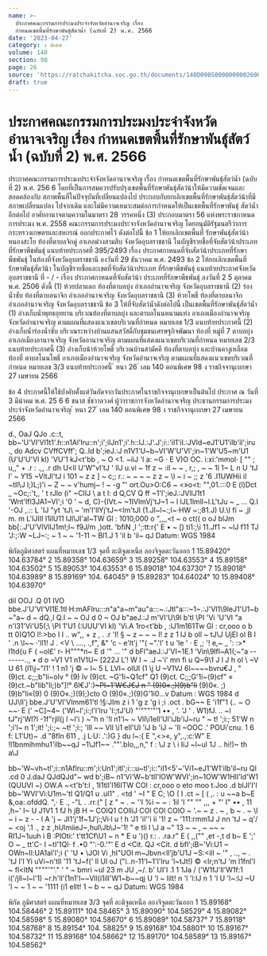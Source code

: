 ```yaml
---
name: >-
  ประกาศคณะกรรมการประมงประจำจังหวัดอำนาจเจริญ เรื่อง
  กำหนดเขตพื้นที่รักษาพันธุ์สัตว์น้ำ (ฉบับที่ 2) พ.ศ. 2566
date: '2023-04-27'
category: ง พิเศษ
volume: 140
section: 98
page: 26
source: 'https://ratchakitcha.soc.go.th/documents/140D098S0000000002600.pdf'
draft: true
---
```


# ประกาศคณะกรรมการประมงประจำจังหวัดอำนาจเจริญ เรื่อง กำหนดเขตพื้นที่รักษาพันธุ์สัตว์น้ำ (ฉบับที่ 2) พ.ศ. 2566

ประกาศคณะกรรมการประมงประจำจังหวัดอานาจเจริญ เรื่อง กำหนดเขตพื้นที่รักษาพันธุ์สัตว์น้ำ (ฉบับที่ 2) พ.ศ. 256 6 โดยที่เป็นการสมควรปรับปรุงเขตพื้นที่รักษาพันธุ์สัตว์น้าให้มีความชัดเจนและสอดคล้องกับ สภาพพื้นที่ในปัจจุบันที่เปลี่ยนแปลงไป ประกอบกับยกเลิกเขตพื้นที่รักษาพันธุ์สัตว์น้าที่มีสภาพเปลี่ยนแปลง ไปจากเดิม และไม่มีความเหมาะสมต่อการกำหนดให้เป็นเขตพื้นที่รักษาพันธุ์ สัตว์น้ำอีกต่อไป อาศัยอานาจตามความในมาตรา 28 วรรคหนึ่ง (3) ประกอบมาตรา 56 แห่งพระราชกาหนด การประมง พ.ศ. 2558 คณะกรรมการประมงประจาจังหวัดอำนาจเจริญ โดยอนุมัติรัฐมนตรีว่าการ กระทรวงเกษตรและสหกรณ์ ออกประกาศไว้ ดังต่อไปนี้ ข้อ 1 ให้ยกเลิกเขตพื้นที่ รักษาพันธุ์สัตว์น้าหนองสะโย ท้องที่ตาบลจิกดู่ อาเภอม่วงสามสิบ จังหวัดอุบลราชธานี ในบัญชีรายชื่อที่จับสัตว์น้าประเภทที่รักษาพืชพันธุ์ แนบท้ายประกาศที่ 395/2493 เรื่อง ประกาศกาหนดที่จับสัตว์น้าประเภทที่รักษาพืชพันธุ์ ในท้องที่จังหวัดอุบลราชธานี ลงวันที่ 29 ธันวาคม พ.ศ. 2493 ข้อ 2 ให้ยกเลิกเขตพื้นที่รักษาพันธุ์สัตว์น้า ในบัญชีรายชื่อและเขตที่จับสัตว์น้าประเภท ที่รักษาพืชพันธุ์ แนบท้ายประกาศจังหวัดอุบลราชธานี ที่ - / - เรื่อง ประกาศกาหนดที่จับสัตว์น้า ประเภทที่รักษาพืชพันธุ์ ลงวันที่ 2 5 ตุลาคม พ.ศ. 2506 ดังนี้ (1) ห้วยปลาแดก ท้องที่ตาบลบุ่ง อำเภออำนาจเจริญ จังหวัดอุบลราชธานี (2) ร่องน้ำซับ ท้องที่ตาบลนาจิก อำเภออำนาจเจริญ จังหวัดอุบลราชธานี (3) ห้วยโพธิ์ ท้องที่ตาบลนาจิก อำเภออำนาจเจริญ จังหวัดอุบลราชธานี ข้อ 3 ให้ที่จับสัตว์น้ำดังต่อไปนี้ เป็นเขตพื้นที่รักษาพันธุ์สัตว์น้ำ (1) อ่างเก็บน้ำพุทธอุทยาน บริเวณท้องที่ตาบลบุ่ง และตาบลโนนหนามแท่ง อาเภอเมืองอำนาจเจริญ จังหวัดอำนาจเจริญ ตามแผนที่แสดงแนวเขตบริเวณที่กำหนด หมายเลข 1/3 แนบท้ายประกาศนี้ (2) อ่างเก็บน้ำร่องน้ำซับ บริเวณระหว่างบ้านแสนสวัสดิ์กับชุมชนเศรษฐกิจพัฒนา ท้องที่ หมู่ที่ 7 ตาบลบุ่ง อาเภอเมืองอานาจเจริญ จังหวัดอานาจเจริญ ตามแผนที่แสดงแนวเขตบริเวณที่กำหนด หมายเลข 2/3 แนบท้ายประกาศนี้ (3) อ่างเก็บน้าห้วยโพธิ์ บริเวณบ้านสามัคคี ท้องที่ตาบลบุ่ง และบ้านคางูเหลือม ท้องที่ ตาบลโนนโพธิ์ อาเภอเมืองอำนาจเจริญ จังหวัดอำนาจเจริญ ตามแผนที่แสดงแนวเขตบริเวณที่กำหนด หมายเลข 3/3 แนบท้ายประกาศนี้ ้ หนา 26 ่ เลม 140 ตอนพิเศษ 98 ง ราชกิจจานุเบกษา 27 เมษายน 2566

ข้อ 4 ประกาศนี้ให้ใช้บังคับตั้งแต่วันถัดจากวันประกาศในราชกิจจานุเบกษาเป็นต้นไป ประกาศ ณ วันที่ 3 มีนำคม พ.ศ. 25 6 6 ชนาส ชัชวาลวงศ์ ผู้ว่าราชการจังหวัดอำนาจเจริญ ประธานกรรมการประมงประจำจังหวัดอำนาจเจริญ ้ หนา 27 ่ เลม 140 ตอนพิเศษ 98 ง ราชกิจจานุเบกษา 27 เมษายน 2566

d., OaJ QJo .c::t, bb~'U'Vl'Vl1t1'\.h::n1Al'lru::n';i';ilJn1';i'\.h::lJ.:J'\.J';i::'il1'il.:JVld~eJ1'U1'ilb'il';iru ., do Adcv CVffCVff'; Q..Id b';ieJ.:J n1V1'U~b~VI'W'U'Vl';in~1'W'U5~m'U1 (U'U'U'Vl kl) 'VU'1 kJ<t'bb , ~ O <1. ~iiJ 'l a: ~G · E V)O OC. i:xi:'mmol· [ "" ; u,," + .r : .,, .r dh U<ll U'W"vl'tJ ' llJ u.vi ~ 1f z ~ :iI ~ ~ , r,; , ~ ~ 1l 1~ L n U 'tJ l' ~ Y15 ~VltJl'tJ i 101 ~ z z ] ~ c;; r.: ~ ~ ~ ~ z z ~ \l ~ i ~ ;; z '6 .I1UWHii il ~tll\J l;)L;)'i ~ Z ~ ~ v'humj~ \! ~ -g "' ort.Ou>O:C6 ~ <»o<t: "",01.:::0 E (l)Dct _ ~Oc;:'t,, ' t rJlo (i" ~ClIJ \ a t I: d Q,CV Q ff ~1'l';ieJ.:JVllJ1t1 'Wnt'lfl3JA1~VI';i '0 \' ~ d, C)-{IVt.~ ~1IVlmVj'tJ~1 ~ l lJL1lmll~I.L'tJu ~ _ ... Q.I '-OJ ,.:: L 'IJ "yt 'tJ\ ~ 'm'l'llYj'tJ~<lm'tJl (1.Jl~l~:;l~·HW ~:;81.J) U.\I fi ~ ,jl m. m L'IJIII l1ilU11 lJl\Jl'al~TW Gl : 1010,000 o ",,,,<t ~ o ct(( o oJ blJm bb[:.J'U'VlVllJ1m!;l~ f9J/m ,)ott. 'bfiN ,l ';:tt:r{' E • ~ [) ti1:;\i 11.Jf1 ~ ~lJ f11 TJ 'J:;:W ~LJ~:; ~ 1 ~ ~ '1-11 ~ Bl1.J 1 'il b 'il~ qJ Datum: WGS 1984

พิกัดภูมิศาสตร์ แผนที่หมายเลข 1/3 จุดที่ ละติจูดเหนือ ลองจิจูดตะวันออก 1 15.89420° 104.63784° 2 15.89358° 104.63659° 3 15.89258° 104.63553° 4 15.89158° 104.63502° 5 15.89053° 104.63553° 6 15.89018° 104.63730° 7 15.89018° 104.63989° 8 15.89169° 104. 64045° 9 15.89283° 104.64024° 10 15.89408° 104.63970°

dil OOJ .Q 01 IVO bbe.J'U'VI'VI1E.1tl·H:mAFlru:::n"a"a~m"au"a:::~.:Jtl"a:::~1~.:J'VI1\9leJ1'U1~b~"a~ d ~ dQ.,l Q.I ~ ~ OJ d 0 ~ OJ b"aeJ.:J m'VI'U\9l b'tl \PI 'Vi 'U'VI "a n'l31'Vi'U5(;\ \PI 1'U1 (:UUU'VI kl) 'Vi.A 1ro<t'bb , :lJ1m161Tw Gl : cr,ooo o b tt 0)Q1O l!:>bo I I .. w",, + z , . .r 'l! § ~ z ~ ~ ~ I! z z 1 lJ b oll ~ tJ\J UjEl ol B l ' .n \l~~ ·'ll1! J . <V \\ ...., .,f", &" 'c - e'lt'j '"( ~".'I' t u 'le ' · E ,; '! e,~ _ ': :>* l1td{u F ( ~ol£' r- H"""*n~ E d '" ... '" d bFl"aeJ.:J'VI~1E.1 'Vin\9lfl~A1(;\~"a -------.., • d o ~V1 V1 n1V1U~ [222J L'! W I ~ \.J ~'i' mn fi u Q~9\1 J l J h ol \ ~V U 61 (l1\j~"I1' ! 1 n1 'j © ~ l~ 5 L LVI~ olUl (1 \j U ~V1VJ 6l~~~~bvru€J , " (9)ct. c;;;b"li~olv ° (9) Iv (9)ct. ~G'1i~Q1cf" Q1 (9)ct. C;;;G'1i~(9)cf" « (9)ct.~b"lib"li\;)b"]!° 6l€J':)~~~Pl~1'W€J€J n " (9)0«.\;)(9)b"li~~ (9)0«. \;)(9)b"li«(9) 0 (9)O«.\;)(9)\;)cto O (9)0«.\;)(9)G'1i0...v Datum : WGS 1984 d UJ\II'j bbe.J'U'VI'VImm61'tl !§:JIm z i 1 'g z 'g i \;i .oct . bG\~~ E 'i1f"1 (.. ~ O ~~· E (' ~C]~4~ ('Wl~l';i:;l'l'lru 'l:;tJ'U) "'"""'"'1 •• , '. 'J ' . W1)fJ. .. ~l tJ"rj'Wl?l -1f"rjll(j l ~l'i ) ~"h n '!l n1'l~ ~ Vll\i1ell'Ul'iJb'iJ~ru " ~ t! ';i:; 51'W n ';i'l~ n 1';it! ';i:;~ ~t! ';i:; 'Ill ~~ Vll \i1 ell'Ul 'iJ b 'iJ ~ 'Il ~OOC .' POUi'cnu. 1 6 f: L1'Ut)~ .d "8fln 611 , .j L·U: .':)G } du l~:{ E ",<>«, y",.,:c:W" E !l1bnmihmhu1'ilb~~qJ ~1\Jf1~~ .""'.bIo,,,n," f \: \J z \\ i IiJ ~l~ul 1J .. hi!)~ th a\J

bb~'W~vh~tl';i::n1Aflru::m';i:Un1';itl';i:::u~tl';i::"iI1<5'~'Vi1~eJ1'W1'ilb'il~ru QI .cd 0 J.daJ QJdQJd"~ wd b';iB~ n1'Vi'W~b'tlI'lOW'WVI';in~1OW'W1Hll'ld'W1 (QUUVI ~) OW.A ~<t'b't:l , 1I1tll'l16ITW COl : cr,ooo o eto moo t.Joo .d blJl'I'l bb~'WVI'Vi:U1m~'tI Q1/Q1 u .ul1" . <td ' ~I " E C; \O ( I .ct ~ [ ( ,. : u ~~a b~E &,oa:.ofddQ. ",· E ., -"L . .rr.(" [ z " ~ . ~ '\'l %i ~ ~ : 1iI 'I "" "" ,,, + "' I" •• , 11 ,h~' I~ U J1V1 1 fJ h jB H ~ COlQ1 COlliJ COl COl COlO ~ '.~ ~ z . ~ , b ~ . ~ \l ~ i ~ z - - l A 'j ~ Jl1'j'1f~1J'j:;Vi·l u ! h 'J1 'il''i ii '1! z ~ '111:rmm1J J nn 'tJ ~ q'/ ~ <oj '.1 ., z z ,hUlmiieJ~,hul\Jb\J~'1! " e tli l \J a ~" 13 ~ ~ , ~ ~~ ~ Rl1J~1uuh i B :PlOti:' t'tt1Cf\U1 ~ n * E u ')() r.: . .ra.r" E ( ,,("" ,et -,t d b~ E ';' O ~ _ tt'C- I ~tI'1Ql· f .•0 "':-0.'"' E d <Cit. QJ <Cit. d bfl';iB~'Vi:U1 ~ OWn~Il:UA1al'l';i (' 'U • \JOl Vi ,hI"UOl m~Jbvn<ll'jb'U1J ~S:<ill ~ '" , .., ~ . 'tJ I'l Yi uVi~n'tll '11 'tJ~f(' ll Ul oJ ("i..n-11'l~1'l'lru 'l~tJt!) © <lr;n'tJ 'm l1fnl'l ~ fl<ltN """"'"'." ' " ~ bmri ~ul 23 m JU ,~/. b' UI'I .1 1 1Ja / ('W1fJ'll'W1f:1 i('/jll~l~l'1) ~r.h'll'(1n1'l~~Vll(i1ill'W1~b~~qj U 'l ~ lilt! n 'l 'l:lJ n 1 'l U 'l~:lJ ~U 'l ~ ~ 1 ~ ~ '1111 (i1 ellt! 1 ~ b ~ ~ qJ Datum: WGS 1984

พิกัด ภูมิศาสตร์ แผนที่หมายเลข 3/3 จุดที่ ละติจูดเหนือ ลองจิจูดตะวันออก 1 15.89168° 104.58446° 2 15.89111° 104.58465° 3 15.89090° 104.58529° 4 15.89082° 104.58598° 5 15.89080° 104.58670° 6 15.89089° 104.58737° 7 15.89118° 104.58768° 8 15.89154° 104. 58825° 9 15.89168° 104.58801° 10 15.89167° 104.58732° 11 15.89168° 104.58662° 12 15.89170° 104.58589° 13 15.89167° 104.58562°
